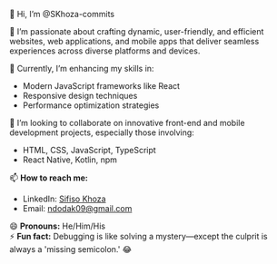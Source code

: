 👋 Hi, I’m @SKhoza-commits  

👀 I’m passionate about crafting dynamic, user-friendly, and efficient websites, web applications, and mobile apps that deliver seamless experiences across diverse platforms and devices.  

🌱 Currently, I’m enhancing my skills in:  
- Modern JavaScript frameworks like React  
- Responsive design techniques  
- Performance optimization strategies  

💞️ I’m looking to collaborate on innovative front-end and mobile development projects, especially those involving:  
- HTML, CSS, JavaScript, TypeScript  
- React Native, Kotlin, npm  

📫 **How to reach me:**  
- LinkedIn: [Sifiso Khoza](https://linkedin.com/in/sifisosendoda-khoza-23b045258)  
- Email: ndodak09@gmail.com  

😄 **Pronouns:** He/Him/His  
⚡ **Fun fact:** Debugging is like solving a mystery—except the culprit is always a 'missing semicolon.' 😂  
